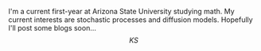 I'm a current first-year at Arizona State University studying math.
My current interests are stochastic processes and diffusion models. 
Hopefully I'll post some blogs soon...
$$KS$$
